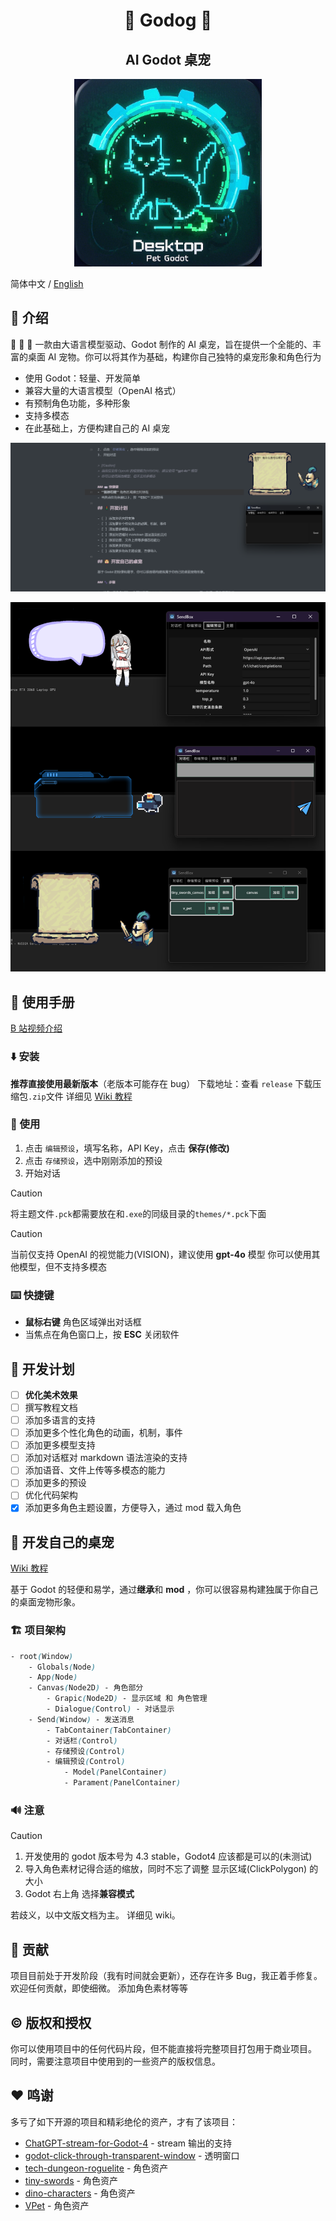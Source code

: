 <h1 align="center">🐶 Godog 🐶</h1>
<h2 align="center">AI Godot 桌宠</h2>

<div style="text-align:center">
    <img src="./img/peticon.png" height=300px>
</div>

简体中文 / [English](README_EN.md)

## 👋 介绍

🚀 🚀 🚀 一款由大语言模型驱动、Godot 制作的 AI 桌宠，旨在提供一个全能的、丰富的桌面 AI 宠物。你可以将其作为基础，构建你自己独特的桌宠形象和角色行为

- 使用 Godot：轻量、开发简单
- 兼容大量的大语言模型（OpenAI 格式）
- 有预制角色功能，多种形象
- 支持多模态
- 在此基础上，方便构建自己的 AI 桌宠

![](/img/example.png)

![](assets/themes.png)

## 📙 使用手册

[B 站视频介绍](https://www.bilibili.com/video/BV1hBp6eUE91/?vd_source=cd15ef71fe6f4187af03b74e20f12fab)

### ⬇️ 安装

**推荐直接使用最新版本**（老版本可能存在 bug）
下载地址：查看 `release`
下载压缩包`.zip`文件
详细见 [Wiki 教程](https://github.com/jihe520/Desktop-Pet-Godot/wiki)

### 🔑 使用

1. 点击 `编辑预设`，填写名称，API Key，点击 **保存(修改)**
2. 点击 `存储预设`，选中刚刚添加的预设
3. 开始对话

> [!Caution]
> 将主题文件`.pck`都需要放在和`.exe`的同级目录的`themes/*.pck`下面

> [!Caution]
> 当前仅支持 OpenAI 的视觉能力(VISION)，建议使用 **gpt-4o** 模型
> 你可以使用其他模型，但不支持多模态

### ⌨️ 快捷键

- **鼠标右键** 角色区域弹出对话框
- 当焦点在角色窗口上，按 **ESC** 关闭软件

## 🚦 开发计划

- [ ] **优化美术效果**
- [ ] 撰写教程文档
- [ ] 添加多语言的支持
- [ ] 添加更多个性化角色的动画，机制，事件
- [ ] 添加更多模型支持
- [ ] 添加对话框对 markdown 语法渲染的支持
- [ ] 添加语音、文件上传等多模态的能力
- [ ] 添加更多的预设
- [ ] 优化代码架构
- [x] 添加更多角色主题设置，方便导入，通过 mod 载入角色

## 🐶 开发自己的桌宠

[Wiki 教程](https://github.com/jihe520/Desktop-Pet-Godot/wiki)

基于 Godot 的轻便和易学，通过**继承**和 **mod** ，你可以很容易构建独属于你自己的桌面宠物形象。

### 🏗️ 项目架构

```css
- root(Window)
	- Globals(Node)
	- App(Node)
	- Canvas(Node2D) - 角色部分
		- Grapic(Node2D) - 显示区域 和 角色管理
		- Dialogue(Control) - 对话显示
	- Send(Window) - 发送消息
		- TabContainer(TabContainer)
		- 对话栏(Control)
		- 存储预设(Control)
		- 编辑预设(Control)
			- Model(PanelContainer)
			- Parament(PanelContainer)
```

### 🔊 注意

> [!Caution]
>
> 1. 开发使用的 godot 版本号为 4.3 stable，Godot4 应该都是可以的(未测试)
> 2. 导入角色素材记得合适的缩放，同时不忘了调整 显示区域(ClickPolygon) 的大小
> 3. Godot 右上角 选择**兼容模式**

若歧义，以中文版文档为主。
详细见 wiki。

## 🤝 贡献

项目目前处于开发阶段（我有时间就会更新），还存在许多 Bug，我正着手修复。
欢迎任何贡献，即使细微。
添加角色素材等等

## ©️ 版权和授权

你可以使用项目中的任何代码片段，但不能直接将完整项目打包用于商业项目。
同时，需要注意项目中使用到的一些资产的版权信息。

## ❤️ 鸣谢

多亏了如下开源的项目和精彩绝伦的资产，才有了该项目：

- [ChatGPT-stream-for-Godot-4](https://github.com/oceanbuilders/ChatGPT-stream-for-Godot-4) - stream 输出的支持
- [godot-click-through-transparent-window](https://github.com/atadenizoktay/godot-click-through-transparent-window) - 透明窗口
- [tech-dungeon-roguelite](https://trevor-pupkin.itch.io/tech-dungeon-roguelite) - 角色资产
- [tiny-swords](https://pixelfrog-assets.itch.io/tiny-swords) - 角色资产
- [dino-characters](https://arks.itch.io/dino-characters) - 角色资产
- [VPet](https://github.com/LorisYounger/VPet) - 角色资产
